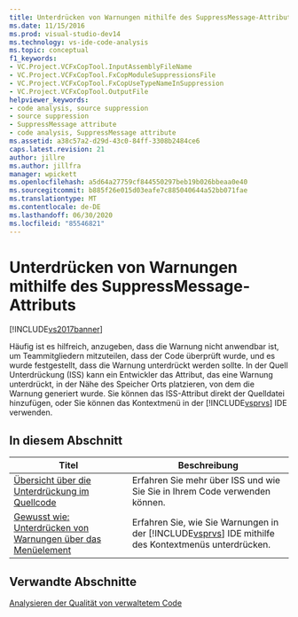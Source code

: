 ```yaml
---
title: Unterdrücken von Warnungen mithilfe des SuppressMessage-Attributs | Microsoft-Dokumentation
ms.date: 11/15/2016
ms.prod: visual-studio-dev14
ms.technology: vs-ide-code-analysis
ms.topic: conceptual
f1_keywords:
- VC.Project.VCFxCopTool.InputAssemblyFileName
- VC.Project.VCFxCopTool.FxCopModuleSuppressionsFile
- VC.Project.VCFxCopTool.FxCopUseTypeNameInSuppression
- VC.Project.VCFxCopTool.OutputFile
helpviewer_keywords:
- code analysis, source suppression
- source suppression
- SuppressMessage attribute
- code analysis, SuppressMessage attribute
ms.assetid: a38c57a2-d29d-43c0-84ff-3308b2484ce6
caps.latest.revision: 21
author: jillre
ms.author: jillfra
manager: wpickett
ms.openlocfilehash: a5d64a27759cf844550297beb19b026bbeaa0e40
ms.sourcegitcommit: b885f26e015d03eafe7c885040644a52bb071fae
ms.translationtype: MT
ms.contentlocale: de-DE
ms.lasthandoff: 06/30/2020
ms.locfileid: "85546821"
---
```

# <a name="suppress-warnings-by-using-the-suppressmessage-attribute"></a>Unterdrücken von Warnungen mithilfe des SuppressMessage-Attributs
[!INCLUDE[vs2017banner](../includes/vs2017banner.md)]

Häufig ist es hilfreich, anzugeben, dass die Warnung nicht anwendbar ist, um Teammitgliedern mitzuteilen, dass der Code überprüft wurde, und es wurde festgestellt, dass die Warnung unterdrückt werden sollte. In der Quell Unterdrückung (ISS) kann ein Entwickler das Attribut, das eine Warnung unterdrückt, in der Nähe des Speicher Orts platzieren, von dem die Warnung generiert wurde. Sie können das ISS-Attribut direkt der Quelldatei hinzufügen, oder Sie können das Kontextmenü in der [!INCLUDE[vsprvs](../includes/vsprvs-md.md)] IDE verwenden.

## <a name="in-this-section"></a>In diesem Abschnitt

|Titel|Beschreibung|
|-|-|
|[Übersicht über die Unterdrückung im Quellcode](../code-quality/in-source-suppression-overview.md)|Erfahren Sie mehr über ISS und wie Sie Sie in Ihrem Code verwenden können.|
|[Gewusst wie: Unterdrücken von Warnungen über das Menüelement](../code-quality/how-to-suppress-warnings-by-using-the-menu-item.md)|Erfahren Sie, wie Sie Warnungen in der [!INCLUDE[vsprvs](../includes/vsprvs-md.md)] IDE mithilfe des Kontextmenüs unterdrücken.|

## <a name="related-sections"></a>Verwandte Abschnitte
 [Analysieren der Qualität von verwaltetem Code](../code-quality/analyzing-managed-code-quality-by-using-code-analysis.md)
